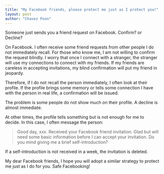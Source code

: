 ```yaml
---
title: "My Facebook friends, please protect me just as I protect you!"
layout: post
author: "Chavez Poon"
---
```


Someone just sends you a friend request on Facebook. Confirm? or Decline?

On Facebook. I often receive some friend requests from other people I do not immediately recall. For those who know me, I am not willing to confirm the request blindly. I worry that once I connect with a stranger, the stranger will use my connections to connect with my friends. If my friends are careless in accepting invitations, my blind confirmation will put my friend in jeopardy.

Therefore, if I do not recall the person immediately, I often look at their profile. If the profile brings some memory or tells some connection I have with the person in real life, a confirmation will be issued.

The problem is some people do not show much on their profile. A decline is almost immediate.

At other times, the profile tells something but is not enough for me to decide. In this case, I often message the person:

>Good day, xxx. Received your Facebook friend invitation. Glad but will need some basic information before I can accept your invitation. Do you mind giving me a brief self-introduction?

If a self-introduction is not received in a week, the invitation is deleted.

My dear Facebook friends, I hope you will adopt a similar strategy to protect me just as I do for you. Safe Facebooking!
